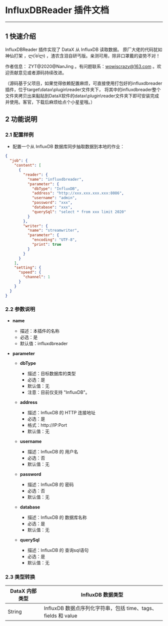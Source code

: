 
# InfluxDBReader 插件文档

___


## 1 快速介绍

InfluxDBReader 插件实现了 DataX 从 InfluxDB 读取数据。
原厂大佬的代码犹如神仙打架 ，ლ(ٱ٥ٱლ) ，渣农含泪自研丐版。亲测可用，除非口罩戴的姿势不对！

作者信息： ZYT@2020@NanJing 。有问题联系：wowiscrazy@163.com 。欢迎贡献意见或者源码持续改进。

（源码基于父项目，如果觉得依赖配置麻烦，可直接使用打包好的influxdbreader插件，位于target\datax\plugin\reader文件夹下，
将其中的influxdbreader整个文件夹拷贝出来黏贴到DataX软件的datax\plugin\reader文件夹下即可安装完成并使用。客官，下载后麻烦给点个小星星哦。）



## 2 功能说明

### 2.1 配置样例

* 配置一个从 InfluxDB 数据库同步抽取数据到本地的作业：



```json
{
  "job": {
    "content": [
      {
        "reader": {
          "name": "influxdbreader",
          "parameter": {
            "dbType": "InfluxDB",
            "address": "http://xxx.xxx.xxx.xxx:8086",
            "username": "admin",
            "password": "xxx",
            "database": "xxx",
            "querySql": "select * from xxx limit 2020"
          }
        },
        "writer": {
          "name": "streamwriter",
          "parameter": {
            "encoding": "UTF-8",
            "print": true
          }
        }
      }
    ],
    "setting": {
      "speed": {
        "channel": 1
      }
    }
  }
}
```







### 2.2 参数说明

* **name**
  * 描述：本插件的名称
  * 必选：是
  * 默认值：influxdbreader

* **parameter**
  * **dbType**
    * 描述：目标数据库的类型
    * 必选：是
    * 默认值：无
    * 注意：目前仅支持 "InfluxDB"。

  * **address**
    * 描述：InfluxDB 的 HTTP 连接地址
    * 必选：是
    * 格式：http://IP:Port
    * 默认值：无
    
  * **username**
    * 描述：InfluxDB 的 用户名
    * 必选：否
    * 默认值：无
    
  * **password**
    * 描述：InfluxDB 的 密码
    * 必选：否
    * 默认值：无
    
  * **database**
    * 描述：InfluxDB 的 数据库名称
    * 必选：是
    * 默认值：无
    
  * **querySql**
    * 描述：InfluxDB 的 查询sql语句
    * 必选：是
    * 默认值：无   
 



### 2.3 类型转换

| DataX 内部类型 | InfluxDB 数据类型                                                |
| -------------- | ------------------------------------------------------------ |
| String         | InfluxDB 数据点序列化字符串，包括 time、tags、fields 和 value |

